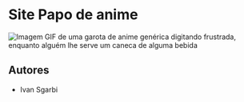 # Site Papo de anime

![Imagem GIF de uma garota de anime genérica digitando frustrada, enquanto alguém lhe serve um caneca de alguma bebida](https://static.fandomspot.com/images/05/6906/04-sakura-futaba-persona-5-anime.jpg)

## Autores

 - Ivan Sgarbi


